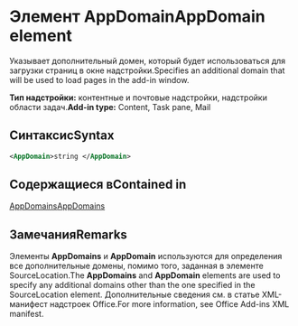 # <a name="appdomain-element"></a><span data-ttu-id="d530a-101">Элемент AppDomain</span><span class="sxs-lookup"><span data-stu-id="d530a-101">AppDomain element</span></span>

<span data-ttu-id="d530a-102">Указывает дополнительный домен, который будет использоваться для загрузки страниц в окне надстройки.</span><span class="sxs-lookup"><span data-stu-id="d530a-102">Specifies an additional domain that will be used to load pages in the add-in window.</span></span>

<span data-ttu-id="d530a-103">**Тип надстройки:** контентные и почтовые надстройки, надстройки области задач.</span><span class="sxs-lookup"><span data-stu-id="d530a-103">**Add-in type:** Content, Task pane, Mail</span></span>

## <a name="syntax"></a><span data-ttu-id="d530a-104">Синтаксис</span><span class="sxs-lookup"><span data-stu-id="d530a-104">Syntax</span></span>

```XML
<AppDomain>string </AppDomain>
```

## <a name="contained-in"></a><span data-ttu-id="d530a-105">Содержащиеся в</span><span class="sxs-lookup"><span data-stu-id="d530a-105">Contained in</span></span>

[<span data-ttu-id="d530a-106">AppDomains</span><span class="sxs-lookup"><span data-stu-id="d530a-106">AppDomains</span></span>](appdomains.md)

## <a name="remarks"></a><span data-ttu-id="d530a-107">Замечания</span><span class="sxs-lookup"><span data-stu-id="d530a-107">Remarks</span></span>

<span data-ttu-id="d530a-108">Элементы **AppDomains** и **AppDomain** используются для определения все дополнительные домены, помимо того, заданная в элементе SourceLocation.</span><span class="sxs-lookup"><span data-stu-id="d530a-108">The  **AppDomains** and **AppDomain** elements are used to specify any additional domains other than the one specified in the SourceLocation element.</span></span> <span data-ttu-id="d530a-109">Дополнительные сведения см. в статье XML-манифест надстроек Office.</span><span class="sxs-lookup"><span data-stu-id="d530a-109">For more information, see Office Add-ins XML manifest.</span></span>

